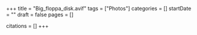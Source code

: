 +++
title = "Big_floppa_disk.avif"
tags = ["Photos"]
categories = []
startDate = ""
draft = false
pages = []

citations = []
+++
